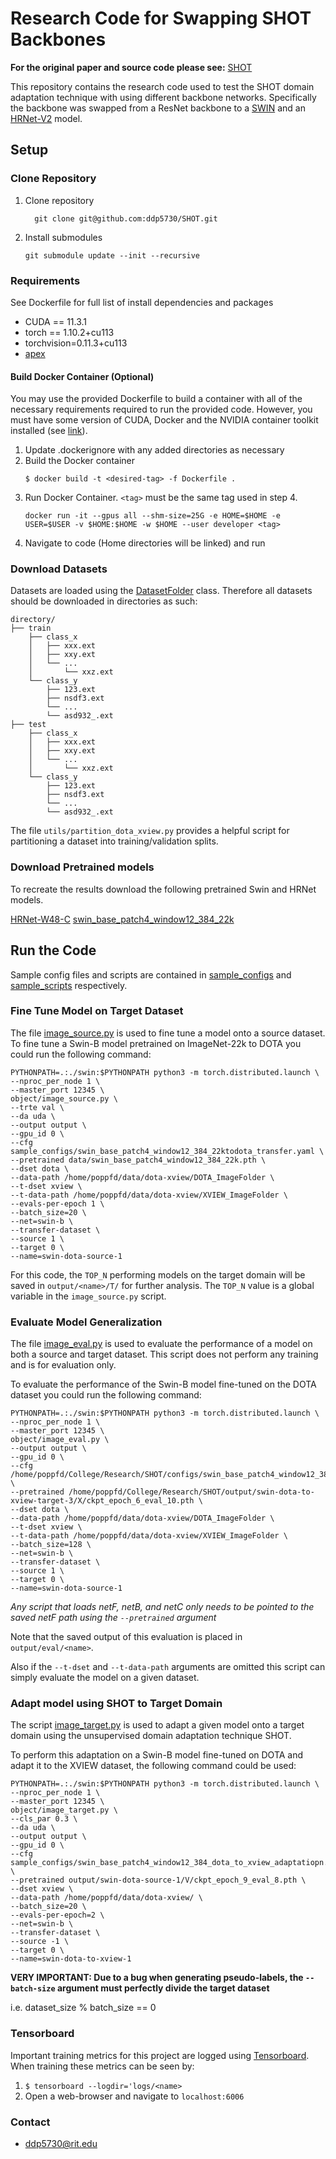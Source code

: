 # Research Code for Swapping **SHOT** Backbones

**For the original paper and source code please see:** [SHOT](https://github.com/tim-learn/SHOT)

This repository contains the research code used to test the SHOT domain
adaptation technique with using different backbone networks.
Specifically the backbone was swapped from a ResNet backbone to a 
[SWIN](https://github.com/microsoft/Swin-Transformer) and an
[HRNet-V2](https://github.com/HRNet/HRNet-Image-Classification) model.

## Setup

### Clone Repository

1. Clone repository
   ```
     git clone git@github.com:ddp5730/SHOT.git
   ```
2. Install submodules
   ```
   git submodule update --init --recursive
   ```

### Requirements
See Dockerfile for full list of install dependencies and packages

- CUDA == 11.3.1
- torch == 1.10.2+cu113
- torchvision=0.11.3+cu113
- [apex](https://github.com/NVIDIA/apex)

#### Build Docker Container (Optional)

You may use the provided Dockerfile to build a container with all
of the necessary requirements required to run the provided code.
However, you must have some version of CUDA, Docker and the
NVIDIA container toolkit installed (see [link](https://docs.nvidia.com/datacenter/cloud-native/container-toolkit/install-guide.html)).

1. Update .dockerignore with any added directories as necessary
2. Build the Docker container
    ```
   $ docker build -t <desired-tag> -f Dockerfile .
    ```
3. Run Docker Container.  `<tag>` must be the same tag used in step 4.
   ```
   docker run -it --gpus all --shm-size=25G -e HOME=$HOME -e USER=$USER -v $HOME:$HOME -w $HOME --user developer <tag>
   ```
4. Navigate to code (Home directories will be linked) and run

### Download Datasets
Datasets are loaded using the [DatasetFolder](https://pytorch.org/vision/stable/generated/torchvision.datasets.DatasetFolder.html#torchvision.datasets.DatasetFolder)
class.  Therefore all datasets should be downloaded in directories
as such:
```
directory/
├── train
    ├── class_x
    │   ├── xxx.ext
    │   ├── xxy.ext
    │   └── ...
    │       └── xxz.ext
    └── class_y
        ├── 123.ext
        ├── nsdf3.ext
        └── ...
        └── asd932_.ext
├── test
    ├── class_x
    │   ├── xxx.ext
    │   ├── xxy.ext
    │   └── ...
    │       └── xxz.ext
    └── class_y
        ├── 123.ext
        ├── nsdf3.ext
        └── ...
        └── asd932_.ext
```

The file `utils/partition_dota_xview.py` provides a helpful script
for partitioning a dataset into training/validation splits.


### Download Pretrained models
To recreate the results download the following pretrained Swin and
HRNet models.

[HRNet-W48-C](https://github.com/HRNet/HRNet-Image-Classification)
[swin_base_patch4_window12_384_22k](https://github.com/microsoft/Swin-Transformer)

## Run the Code
Sample config files and scripts are contained in 
[sample_configs](sample_configs) and [sample_scripts](sample_scripts)
respectively.

### Fine Tune Model on Target Dataset
The file [image_source.py](object/image_source.py) is used
to fine tune a model onto a source dataset.  To fine tune a 
Swin-B model pretrained on ImageNet-22k to DOTA you could run
the following command:

```
PYTHONPATH=.:./swin:$PYTHONPATH python3 -m torch.distributed.launch \
--nproc_per_node 1 \
--master_port 12345 \
object/image_source.py \
--trte val \
--da uda \
--output output \
--gpu_id 0 \
--cfg sample_configs/swin_base_patch4_window12_384_22ktodota_transfer.yaml \
--pretrained data/swin_base_patch4_window12_384_22k.pth \
--dset dota \
--data-path /home/poppfd/data/dota-xview/DOTA_ImageFolder \
--t-dset xview \
--t-data-path /home/poppfd/data/dota-xview/XVIEW_ImageFolder \
--evals-per-epoch 1 \
--batch_size=20 \
--net=swin-b \
--transfer-dataset \
--source 1 \
--target 0 \
--name=swin-dota-source-1
```

For this code, the `TOP_N` performing models on the target
domain will be saved in `output/<name>/T/` for further analysis.
The `TOP_N` value is a global variable in the `image_source.py`
script.

### Evaluate Model Generalization
The file [image_eval.py](object/image_eval.py) is used to 
evaluate the performance of a model on both a source and target
dataset.  This script does not perform any training and is for
evaluation only.

To evaluate the performance of the Swin-B model fine-tuned on
the DOTA dataset you could run the following command:

```
PYTHONPATH=.:./swin:$PYTHONPATH python3 -m torch.distributed.launch \
--nproc_per_node 1 \
--master_port 12345 \
object/image_eval.py \
--output output \
--gpu_id 0 \
--cfg /home/poppfd/College/Research/SHOT/configs/swin_base_patch4_window12_384_22ktodota_transfer.yaml \
--pretrained /home/poppfd/College/Research/SHOT/output/swin-dota-to-xview-target-3/X/ckpt_epoch_6_eval_10.pth \
--dset dota \
--data-path /home/poppfd/data/dota-xview/DOTA_ImageFolder \
--t-dset xview \
--t-data-path /home/poppfd/data/dota-xview/XVIEW_ImageFolder \
--batch_size=128 \
--net=swin-b \
--transfer-dataset \
--source 1 \
--target 0 \
--name=swin-dota-source-1
```

*Any script that loads netF, netB, and netC only needs to be
pointed to the saved netF path using the `--pretrained` argument*

Note that the saved output of this evaluation is placed in 
`output/eval/<name>`.

Also if the `--t-dset` and `--t-data-path` arguments are omitted
this script can simply evaluate the model on a given dataset.

### Adapt model using SHOT to Target Domain
The script [image_target.py](object/image_target.py) is used to 
adapt a given model onto a target domain using the unsupervised 
domain adaptation technique SHOT.

To perform this adaptation on a Swin-B model fine-tuned on DOTA
and adapt it to the XVIEW dataset, the following command
could be used:

```
PYTHONPATH=.:./swin:$PYTHONPATH python3 -m torch.distributed.launch \
--nproc_per_node 1 \
--master_port 12345 \
object/image_target.py \
--cls_par 0.3 \
--da uda \
--output output \
--gpu_id 0 \
--cfg sample_configs/swin_base_patch4_window12_384_dota_to_xview_adaptatiopn.yaml \
--pretrained output/swin-dota-source-1/V/ckpt_epoch_9_eval_8.pth \
--dset xview \
--data-path /home/poppfd/data/dota-xview/ \
--batch_size=20 \
--evals-per-epoch=2 \
--net=swin-b \
--transfer-dataset \
--source -1 \
--target 0 \
--name=swin-dota-to-xview-1
```

**VERY IMPORTANT: Due to a bug when generating pseudo-labels,
the `--batch-size`
argument must perfectly divide the target dataset**

i.e. dataset_size % batch_size == 0

### Tensorboard
Important training metrics for this project are logged using
[Tensorboard](https://www.tensorflow.org/tensorboard/get_started).
When training these metrics can be seen by:

1. `$ tensorboard --logdir='logs/<name>`
2. Open a web-browser and navigate to `localhost:6006`

### Contact

- [ddp5730@rit.edu](mailto:ddp5730@rit.edu)
